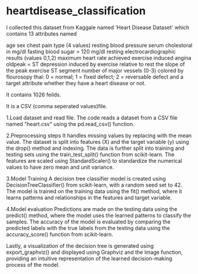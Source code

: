 # heartdisease_classification

I collected this dataset from Kaggale named 'Heart Disease Dataset' which contains 13 attributes named 

age
sex
chest pain type (4 values)
resting blood pressure
serum cholestoral in mg/dl
fasting blood sugar > 120 mg/dl
resting electrocardiographic results (values 0,1,2)
maximum heart rate achieved
exercise induced angina
oldpeak = ST depression induced by exercise relative to rest
the slope of the peak exercise ST segment
number of major vessels (0-3) colored by flourosopy
thal: 0 = normal; 1 = fixed defect; 2 = reversable defect
and a target attribute whether they have a heart disease or not.

It contains 1026 feilds.

It is a CSV (comma seperated values)file.


1.Load dataset and read file.
The code reads a dataset from a CSV file named "heart.csv" using the pd.read_csv() function.

2.Preprocessing steps
It handles missing values by replacing with the mean value.
The dataset is split into features (X) and the target variable (y) using the drop() method and indexing.
The data is further split into training and testing sets using the train_test_split() function from scikit-learn.
The features are scaled using StandardScaler() to standardize the numerical values to have zero mean and unit variance.

3.Model Training 
A decision tree classifier model is created using DecisionTreeClassifier() from scikit-learn, with a random seed set to 42.
The model is trained on the training data using the fit() method, where it learns patterns and relationships in the features and target variable.

4.Model evaluation
Predictions are made on the testing data using the predict() method, where the model uses the learned patterns to classify the samples.
The accuracy of the model is evaluated by comparing the predicted labels with the true labels from the testing data using the accuracy_score() function from scikit-learn.

Lastly, a visualization of the decision tree is generated using export_graphviz() and displayed using Graphviz and the Image function, providing an intuitive representation of the learned decision-making process of the model.




